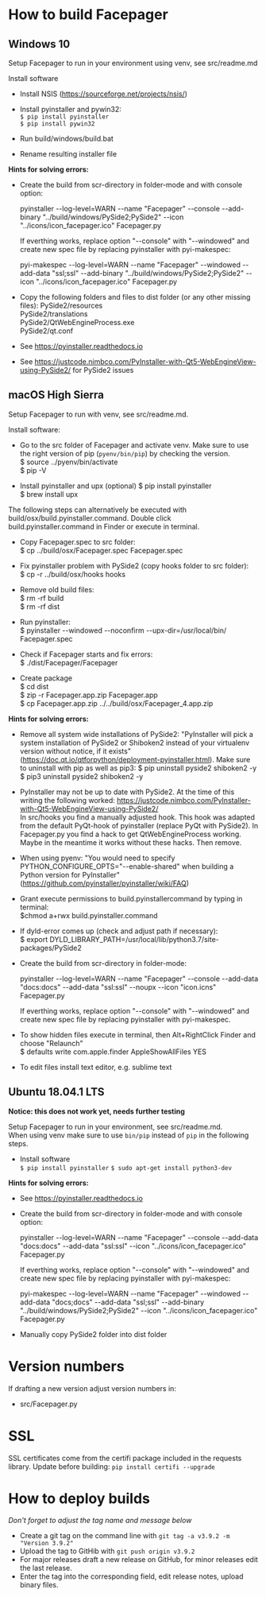 # How to build Facepager
## Windows 10

Setup Facepager to run in your environment using venv, see src/readme.md

Install software
- Install NSIS (https://sourceforge.net/projects/nsis/)
- Install pyinstaller and pywin32:  
  `$ pip install pyinstaller`  
  `$ pip install pywin32`  

- Run build/windows/build.bat

- Rename resulting installer file

__Hints for solving errors:__

- Create the build from scr-directory in folder-mode and with console option:  

  pyinstaller --log-level=WARN --name "Facepager" --console --add-binary "../build/windows/PySide2;PySide2" --icon "../icons/icon_facepager.ico" Facepager.py  
	 
  If everthing works, replace option "--console" with "--windowed" and create new spec file by replacing pyinstaller with pyi-makespec:  
  
  pyi-makespec --log-level=WARN --name "Facepager" --windowed --add-data "ssl;ssl" --add-binary "../build/windows/PySide2;PySide2" --icon "../icons/icon_facepager.ico" Facepager.py  
  
 - Copy the following folders and files to dist folder (or any other missing files):
	PySide2/resources  
	PySide2/translations  
	PySide2/QtWebEngineProcess.exe  
	PySide2/qt.conf	

- See https://pyinstaller.readthedocs.io
- See https://justcode.nimbco.com/PyInstaller-with-Qt5-WebEngineView-using-PySide2/ for PySide2 issues

    
## macOS High Sierra

Setup Facepager to run with venv, see src/readme.md. 

Install software:
- Go to the src folder of Facepager and activate venv. Make sure to use the right version of pip (`pyenv/bin/pip`) by checking the version.  
  $ source ../pyenv/bin/activate  
  $ pip -V
  
- Install pyinstaller  and upx (optional)
  $ pip install pyinstaller  
  $ brew install upx  

The following steps can alternatively be executed with build/osx/build.pyinstaller.command. Double click build.pyinstaller.command in Finder or execute in terminal.

- Copy Facepager.spec to src folder:  
  $ cp ../build/osx/Facepager.spec Facepager.spec

- Fix pyinstaller problem with PySide2 (copy hooks folder to src folder):  
  $ cp -r ../build/osx/hooks hooks

- Remove old build files:  
  $ rm -rf build  
  $ rm -rf dist  

- Run pyinstaller:  
  $ pyinstaller --windowed --noconfirm --upx-dir=/usr/local/bin/ Facepager.spec  

- Check if Facepager starts and fix errors:  
  $ ./dist/Facepager/Facepager

- Create package  
  $ cd dist  
  $ zip -r Facepager.app.zip Facepager.app  
  $ cp Facepager.app.zip ../../build/osx/Facepager_4.app.zip  


__Hints for solving errors:__

- Remove all system wide installations of PySide2: "PyInstaller will pick a system installation of PySide2 or Shiboken2 instead of your virtualenv version without notice, if it exists" (https://doc.qt.io/qtforpython/deployment-pyinstaller.html).
  Make sure to uninstall with pip as well as pip3: 
  $ pip uninstall pyside2 shiboken2 -y  
  $ pip3 uninstall pyside2 shiboken2 -y  

- PyInstaller may not be up to date with PySide2. At the time of this writing the following worked: https://justcode.nimbco.com/PyInstaller-with-Qt5-WebEngineView-using-PySide2/  
  In src/hooks you find a manually adjusted hook. This hook was adapted from the default PyQt-hook of pyinstaller (replace PyQt with PySide2).
  In Facepager.py you find a hack to get QtWebEngineProcess working. 
  Maybe in the meantime it works without these hacks. Then remove.

-  When using pyenv: "You would need to specify PYTHON_CONFIGURE_OPTS="--enable-shared" when building a Python version for PyInstaller" (https://github.com/pyinstaller/pyinstaller/wiki/FAQ)

- Grant execute permissions to build.pyinstallercommand by typing in terminal:  
  $chmod a+rwx build.pyinstaller.command

- If dyld-error comes up (check and adjust path if necessary):  
  $ export DYLD_LIBRARY_PATH=/usr/local/lib/python3.7/site-packages/PySide2

- Create the build from scr-directory in folder-mode:  

	pyinstaller --log-level=WARN --name "Facepager" --console --add-data "docs:docs" --add-data "ssl:ssl" --noupx --icon "icon.icns" Facepager.py  

	If everthing works, replace option "--console" with "--windowed" and create new spec file by replacing pyinstaller with pyi-makespec.

- To show hidden files execute in terminal, then Alt+RightClick Finder and choose "Relaunch"  
  $ defaults write com.apple.finder AppleShowAllFiles YES

- To edit files install text editor, e.g. sublime text		

## Ubuntu 18.04.1 LTS

__Notice: this does not work yet, needs further testing__

Setup Facepager to run in your environment, see src/readme.md.  
When using venv make sure to use `bin/pip` instead of `pip` in the following steps.  

- Install software  
  `$ pip install pyinstaller`
  `$ sudo apt-get install python3-dev` 

__Hints for solving errors:__

- See https://pyinstaller.readthedocs.io

- Create the build from scr-directory in folder-mode and with console option:

   pyinstaller --log-level=WARN --name "Facepager" --console --add-data "docs:docs" --add-data "ssl:ssl" --icon "../icons/icon_facepager.ico" Facepager.py
	 
  If everthing works, replace option "--console" with "--windowed" and create new spec file by replacing pyinstaller with pyi-makespec:
  
   pyi-makespec --log-level=WARN --name "Facepager" --windowed --add-data "docs;docs" --add-data "ssl;ssl" --add-binary "../build/windows/PySide2;PySide2" --icon "../icons/icon_facepager.ico" Facepager.py

- Manually copy PySide2 folder into dist folder 
	
# Version numbers

If drafting a new version adjust version numbers in:  
- src/Facepager.py

# SSL
SSL certificates come from the certifi package included in the requests library. Update before building:
`pip install certifi --upgrade`


# How to deploy builds

_Don't forget to adjust the tag name and message below_

- Create a git tag on the command line with `git tag -a v3.9.2 -m "Version 3.9.2"`
- Upload the tag to GitHib with `git push origin v3.9.2`
- For major releases draft a new release on GitHub, for minor releases edit the last release.
- Enter the tag into the corresponding field, edit release notes, upload binary files.
